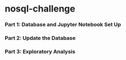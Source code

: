 # nosql-challenge

### Part 1: Database and Jupyter Notebook Set Up 
### Part 2: Update the Database
### Part 3: Exploratory Analysis
